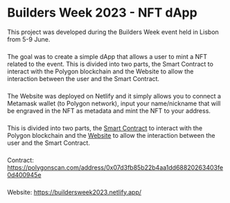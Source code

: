 # Builders Week 2023 - NFT dApp

This project was developed during the Builders Week event held in Lisbon from 5-9 June.
###
The goal was to create a simple dApp that allows a user to mint a NFT related to the event. This is divided into two parts, the Smart Contract to interact with the Polygon blockchain and the Website to allow the interaction between the user and the Smart Contract.
###
The Website was deployed on Netlify and it simply allows you to connect a Metamask wallet (to Polygon network), input your name/nickname that will be engraved in the NFT as metadata and mint the NFT to your address.
###
This is divided into two parts, the [Smart Contract](https://github.com/josevazf/BuildersWeek-Minter_Contract) to interact with the Polygon blockchain and the [Website](https://github.com/josevazf/BuildersWeek-Minter_Website) to allow the interaction between the user and the Smart Contract.
###
Contract: https://polygonscan.com/address/0x07d3fb85b22b4aa1dd68820263403fe0d400945e
###
Website: https://buildersweek2023.netlify.app/
#
